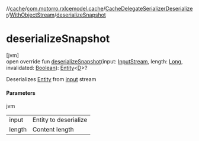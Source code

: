 //[cache](../../../../index.md)/[com.motorro.rxlcemodel.cache](../../index.md)/[CacheDelegateSerializerDeserializer](../index.md)/[WithObjectStream](index.md)/[deserializeSnapshot](deserialize-snapshot.md)

# deserializeSnapshot

[jvm]\
open override fun [deserializeSnapshot](deserialize-snapshot.md)(input: [InputStream](https://docs.oracle.com/javase/8/docs/api/java/io/InputStream.html), length: [Long](https://kotlinlang.org/api/latest/jvm/stdlib/kotlin/-long/index.html), invalidated: [Boolean](https://kotlinlang.org/api/latest/jvm/stdlib/kotlin/-boolean/index.html)): [Entity](../../../../../cache/cache/com.motorro.rxlcemodel.cache.entity/-entity/index.md)&lt;[D](index.md)&gt;?

Deserializes [Entity](../../../../../cache/cache/com.motorro.rxlcemodel.cache.entity/-entity/index.md) from [input](deserialize-snapshot.md) stream

#### Parameters

jvm

| | |
|---|---|
| input | Entity to deserialize |
| length | Content length |
